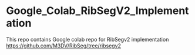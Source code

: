 # Google_Colab_RibSegV2_Implementation
This repo contains Google colab repo for RibSegv2 implementation https://github.com/M3DV/RibSeg/tree/ribsegv2
